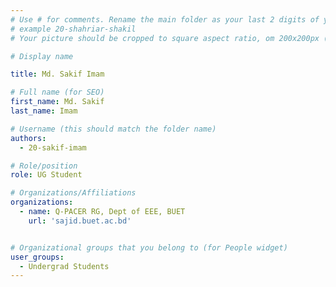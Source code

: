 ```yaml
---
# Use # for comments. Rename the main folder as your last 2 digits of your batch name, followed by First and Last name. All small cases
# example 20-shahriar-shakil
# Your picture should be cropped to square aspect ratio, om 200x200px (please use this tool https://imagy.app/square-crop/)

# Display name

title: Md. Sakif Imam

# Full name (for SEO)
first_name: Md. Sakif
last_name: Imam

# Username (this should match the folder name)
authors:
  - 20-sakif-imam

# Role/position
role: UG Student 

# Organizations/Affiliations
organizations:
  - name: Q-PACER RG, Dept of EEE, BUET
    url: 'sajid.buet.ac.bd'


# Organizational groups that you belong to (for People widget)
user_groups:
  - Undergrad Students
---
```

